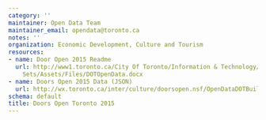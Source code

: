```yaml
---
category: ''
maintainer: Open Data Team
maintainer_email: opendata@toronto.ca
notes: ''
organization: Economic Development, Culture and Tourism
resources:
- name: Door Open 2015 Readme
  url: http://www1.toronto.ca/City Of Toronto/Information & Technology/Open Data/Data
    Sets/Assets/Files/DOTOpenData.docx
- name: Doors Open 2015 Data (JSON)
  url: http://wx.toronto.ca/inter/culture/doorsopen.nsf/OpenDataDOTBuilding.JSON?OpenPage
schema: default
title: Doors Open Toronto 2015
---
```


